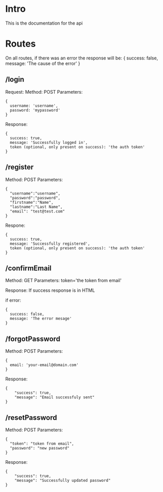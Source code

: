 # Intro
This is the documentation for the api

# Routes

On all routes, if there was an error the response will be:
{
  success: false,
  message: 'The cause of the error'
}

## /login
Request:
Method: POST
Parameters: 
```
{
  username: 'username',
  password: 'mypassword'
}
```

Response:
```
{
  success: true,
  message: 'Successfully logged in',
  token (optional, only present on success): 'the auth token'
}
```

## /register
Method: POST
Parameters:
```
{
  "username":"username",
  "password":"password",
  "firstname":"Name",
  "lastname":"Last Name",
  "email": "test@test.com"
}
```

Respone: 
```
{
  success: true,
  message: 'Successfully registered',
  token (optional, only present on success): 'the auth token'
}
```

## /confirmEmail
Method: GET
Parameters:
token='the token from email'

Response:
If success response is in HTML

if error:
```
{
  success: false,
  message: 'The error mesage'
}
```


## /forgotPassword
Method: POST
Parameters:
```
{
  email: 'your-email@domain.com'
}
```

Response:
```
{
    "success": true,
    "message": "Email successfuly sent"
}
```

## /resetPassword
Method: POST
Parameters:
```
{
  "token": "token from email",
  "password": "new password"
}
```

Response:
```
{
    "success": true,
    "message": "Successfully updated password"
}
```
